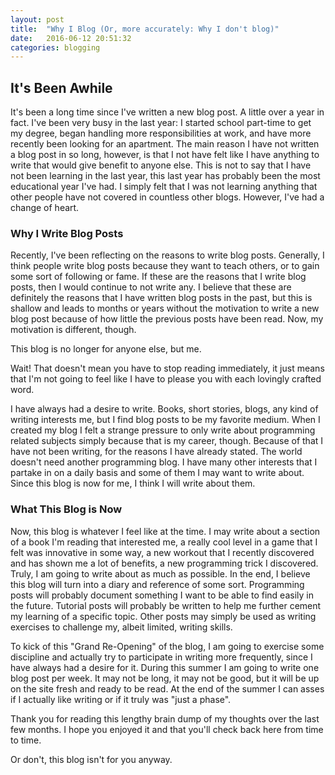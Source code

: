 ```yaml
---
layout: post
title:  "Why I Blog (Or, more accurately: Why I don't blog)"
date:   2016-06-12 20:51:32
categories: blogging
---
```


## It's Been Awhile

It's been a long time since I've written a new blog post. A little over a year in fact. I've been very busy in the last year: I started
school part-time to get my degree, began handling more responsibilities at work, and have more recently been looking for an apartment.
The main reason I have not written a blog post in so long, however, is that I not have felt like I have anything to write that would
give benefit to anyone else. This is not to say that I have not been learning in the last year, this last year has probably been the most
educational year I've had. I simply felt that I was not learning anything that other people have not covered in countless other blogs. However,
I've had a change of heart.

### Why I Write Blog Posts

Recently, I've been reflecting on the reasons to write blog posts. Generally, I think people write blog posts because they want to teach
others, or to gain some sort of following or fame. If these are the reasons that I write blog posts, then I would continue to
not write any. I believe that these are definitely the reasons that I have written blog posts in the past, but this is shallow
and leads to months or years without the motivation to write a new blog post because of how little the previous posts have been read.
Now, my motivation is different, though.

This blog is no longer for anyone else, but me.

Wait! That doesn't mean you have to stop reading immediately,
it just means that I'm not going to feel like I have to please you with each lovingly crafted word.

I have always had a desire to write. Books, short stories, blogs, any kind of writing interests me, but I find blog posts to be my favorite medium. When I
created my blog I felt a strange pressure to only write about programming related subjects simply because that is my career, though.
Because of that I have not been writing, for the reasons I have already stated. The world doesn't need another programming blog. I have many other
interests that I partake in on a daily basis and some of them I may want to write about. Since this blog is now for me, I think I will write about them.

### What This Blog is Now

Now, this blog is whatever I feel like at the time. I may write about a section of a book I'm reading that interested me, a really cool level in a game
that I felt was innovative in some way, a new workout that I recently discovered and has shown me a lot of benefits, a new programming trick I discovered.
Truly, I am going to write about as much as possible. In the end, I believe this blog will turn into a diary and reference of some sort. Programming
posts will probably document something I want to be able to find easily in the future. Tutorial posts will probably be written to help me further cement
my learning of a specific topic. Other posts may simply be used as writing exercises to challenge my, albeit limited, writing skills.

To kick of this "Grand Re-Opening" of the blog, I am going to exercise some discipline and actually try to participate in writing more frequently, since
I have always had a desire for it. During this summer I am going to write one blog post per week. It may not be long, it may not be good, but it will be up on
the site fresh and ready to be read. At the end of the summer I can asses if I actually like writing or if it truly was "just a phase".

Thank you for reading this lengthy brain dump of my thoughts over the last few months. I hope you enjoyed it and that you'll check back here from time to time.

Or don't, this blog isn't for you anyway.

